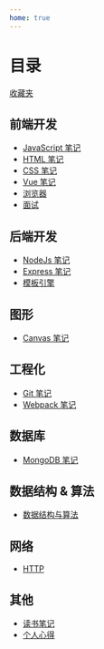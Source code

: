 ```yaml
---
home: true
---
```


# 目录

[收藏夹](./收藏夹.md)

## 前端开发

- [JavaScript 笔记](/前端开发/javascript/readme.md)
- [HTML 笔记](/前端开发/html/readme.md)
- [CSS 笔记](/前端开发/css/readme.md)
- [Vue 笔记](/前端开发/vue/readme.md)
- [浏览器](/前端开发/浏览器/readme.md)
- [面试](/前端开发/面试/readme.md)

## 后端开发

- [NodeJs 笔记](/后端开发/NodeJs/readme.md)
- [Express 笔记](/后端开发/Express/readme.md)
- [模板引擎](/后端开发/模板引擎/readme.md)

<!-- ## 游戏开发

* [从0开始学习游戏开发](/游戏开发/从0开始学习游戏开发/readme.md) -->

## 图形

- [Canvas 笔记](/图形/canvas/readme.md)

## 工程化

- [Git 笔记](/工程化/git/readme.md)
- [Webpack 笔记](/工程化/webpack/readme.md)

## 数据库

- [MongoDB 笔记](/数据库/mongodb/readme.md)

## 数据结构 & 算法

- [数据结构与算法](/数据结构与算法/readme.md)

## 网络

- [HTTP](/网络/http/readme.md)

## 其他

- [读书笔记](/读书笔记/)
- [个人心得](/个人心得/)
